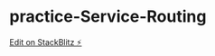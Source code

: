 # practice-Service-Routing

[Edit on StackBlitz ⚡️](https://stackblitz.com/edit/angular-practiceservice-iw1qjw)